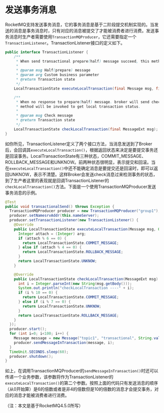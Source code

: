 # 发送事务消息

RocketMQ支持发送事务消息，它的事务消息是基于二阶段提交机制实现的。当发送的消息是事务消息时，只有对应的消息被提交了才能被消费者进行消费。发送事务消息时生产者需要使用`TransactionMQProducer`，它还需要指定一个`TransactionListener`。TransactionListener接口的定义如下。

```java
public interface TransactionListener {
    /**
     * When send transactional prepare(half) message succeed, this method will be invoked to execute local transaction.
     *
     * @param msg Half(prepare) message
     * @param arg Custom business parameter
     * @return Transaction state
     */
    LocalTransactionState executeLocalTransaction(final Message msg, final Object arg);

    /**
     * When no response to prepare(half) message. broker will send check message to check the transaction status, and this
     * method will be invoked to get local transaction status.
     *
     * @param msg Check message
     * @return Transaction state
     */
    LocalTransactionState checkLocalTransaction(final MessageExt msg);
}
```

如你所见，TransactionListener定义了两个接口方法，当消息发送到了Broker后，会回调其`executeLocalTransaction()`，根据返回状态来决定是要提交事务还是回滚事务。LocalTransactionState有三种状态，COMMIT_MESSAGE、ROLLBACK_MESSAGE和UNKNOW。前两种状态很明显，表示提交和回滚。当在`executeLocalTransaction()`中还不能确定消息是要提交还是回滚时，即可以返回UNKNOW，表示不清楚。这样Broker会发送check消息过来检测事务的状态，到了生产者这里的表现就是回调TransactionListener的`checkLocalTransaction()`方法。下面是一个使用TransactionMQProducer发送事务消息的示例。

```java
@Test
public void transactionalSend() throws Exception {
  TransactionMQProducer producer = new TransactionMQProducer("group1");
  producer.setNamesrvAddr(this.nameServer);
  producer.setTransactionListener(new TransactionListener() {
    @Override
    public LocalTransactionState executeLocalTransaction(Message msg, Object arg) {
      Integer attach = (Integer) arg;
      if (attach % 6 == 0) {
        return LocalTransactionState.COMMIT_MESSAGE;
      } else if (attach % 4 == 0) {
        return LocalTransactionState.ROLLBACK_MESSAGE;
      }
      return LocalTransactionState.UNKNOW;
    }

    @Override
    public LocalTransactionState checkLocalTransaction(MessageExt msg) {
      int i = Integer.parseInt(new String(msg.getBody()));
      System.out.println("checkLocalTransaction ----" + i);
      if (i % 10 == 0) {
        return LocalTransactionState.COMMIT_MESSAGE;
      } else if (i % 7 == 0) {
        return LocalTransactionState.UNKNOW;
      }
      return LocalTransactionState.ROLLBACK_MESSAGE;
    }
  });
  producer.start();
  for (int i=0; i<100; i++) {
    Message message = new Message("topic1", "transactional", String.valueOf(i).getBytes());
    producer.sendMessageInTransaction(message, i);
  }
  TimeUnit.SECONDS.sleep(60);
  producer.shutdown();
}
```

如上，在调用TransactionMQProducer的`sendMessageInTransaction()`时还可以传递一个业务参数，该参数将作为TransactionListener的`executeLocalTransaction()`的第二个参数。按照上面的代码只有发送消息的顺序（从0开始算）是6的倍数或者是非4的倍数但是10的倍数的消息才会提交事务，对应的消息才能被消费者进行消费。

（注：本文是基于RocketMQ4.5.0所写）